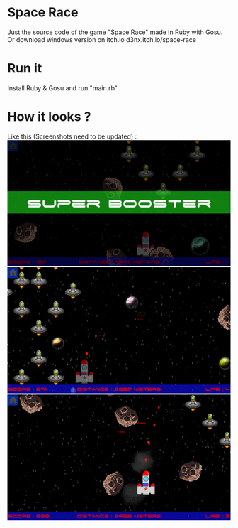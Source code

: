 # Space Race
Just the source code of the game "Space Race" made in Ruby with Gosu.
Or download windows version on itch.io
<a>d3nx.itch.io/space-race<a/>

# Run it
Install Ruby & Gosu and run "main.rb"

# How it looks ?

Like this (Screenshots need to be updated) :<br />
![alt text](https://github.com/D3nX/space_race/blob/master/ruby%202018-03-20%2011-00-14-67.png)<br />
![alt text](https://github.com/D3nX/space_race/blob/master/ruby%202018-03-20%2011-00-17-04.png)<br />
![alt text](https://github.com/D3nX/space_race/blob/master/ruby%202018-03-20%2011-00-30-44.png)<br />
